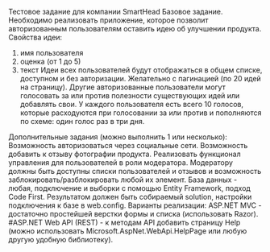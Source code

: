 Тестовое задание для компании SmartHead
Базовое задание. 
Необходимо реализовать приложение, которое позволит авторизованным пользователям оставить идею об улучшении продукта. 
Свойства идеи:
1. имя пользователя
2. оценка (от 1 до 5) 
3. текст
Идеи всех пользователей будут отображаться в общем списке, доступном и без авторизации. Желательно с пагинацией (по 20 идей на страницу). Другие авторизованные пользователи могут голосовать за или против полезности существующих идей или добавлять свои. У каждого пользователя есть всего 10 голосов, которые расходуются при голосовании за или против и пополняются по схеме: один голос раз в три дня.

Дополнительные задания (можно выполнить 1 или несколько):
Возможность авторизоваться через социальные сети.
Возможность добавить к отзыву фотографии продукта.
Реализовать функционал управления для пользователей в роли модератора. Модератору должны быть доступны списки пользователей и отзывов и возможность заблокировать/разблокировать любой их элемент. 
База данных - любая, подключение и выборки с помощью Entity Framework, подход Code First. 
Результатом должен быть собираемый solution, настройки подключения к базе в web.config.
Варианты реализации:
ASP.NET MVC - достаточно простейшей верстки формы и списка (использовать Razor).
#ASP.NET Web API (REST) - к методам API добавить страницу Help (можно использовать Microsoft.AspNet.WebApi.HelpPage или любую другую удобную библиотеку).
